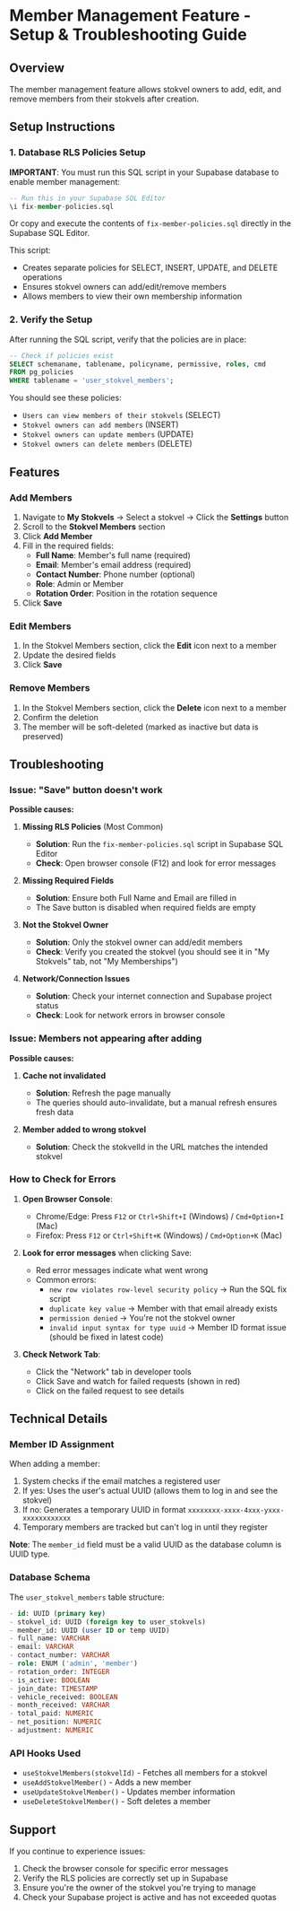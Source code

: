 # Member Management Feature - Setup & Troubleshooting Guide

## Overview
The member management feature allows stokvel owners to add, edit, and remove members from their stokvels after creation.

## Setup Instructions

### 1. Database RLS Policies Setup

**IMPORTANT**: You must run this SQL script in your Supabase database to enable member management:

```sql
-- Run this in your Supabase SQL Editor
\i fix-member-policies.sql
```

Or copy and execute the contents of `fix-member-policies.sql` directly in the Supabase SQL Editor.

This script:
- Creates separate policies for SELECT, INSERT, UPDATE, and DELETE operations
- Ensures stokvel owners can add/edit/remove members
- Allows members to view their own membership information

### 2. Verify the Setup

After running the SQL script, verify that the policies are in place:

```sql
-- Check if policies exist
SELECT schemaname, tablename, policyname, permissive, roles, cmd
FROM pg_policies
WHERE tablename = 'user_stokvel_members';
```

You should see these policies:
- `Users can view members of their stokvels` (SELECT)
- `Stokvel owners can add members` (INSERT)
- `Stokvel owners can update members` (UPDATE)
- `Stokvel owners can delete members` (DELETE)

## Features

### Add Members
1. Navigate to **My Stokvels** → Select a stokvel → Click the **Settings** button
2. Scroll to the **Stokvel Members** section
3. Click **Add Member**
4. Fill in the required fields:
   - **Full Name**: Member's full name (required)
   - **Email**: Member's email address (required)
   - **Contact Number**: Phone number (optional)
   - **Role**: Admin or Member
   - **Rotation Order**: Position in the rotation sequence
5. Click **Save**

### Edit Members
1. In the Stokvel Members section, click the **Edit** icon next to a member
2. Update the desired fields
3. Click **Save**

### Remove Members
1. In the Stokvel Members section, click the **Delete** icon next to a member
2. Confirm the deletion
3. The member will be soft-deleted (marked as inactive but data is preserved)

## Troubleshooting

### Issue: "Save" button doesn't work

**Possible causes:**

1. **Missing RLS Policies** (Most Common)
   - **Solution**: Run the `fix-member-policies.sql` script in Supabase SQL Editor
   - **Check**: Open browser console (F12) and look for error messages

2. **Missing Required Fields**
   - **Solution**: Ensure both Full Name and Email are filled in
   - The Save button is disabled when required fields are empty

3. **Not the Stokvel Owner**
   - **Solution**: Only the stokvel owner can add/edit members
   - **Check**: Verify you created the stokvel (you should see it in "My Stokvels" tab, not "My Memberships")

4. **Network/Connection Issues**
   - **Solution**: Check your internet connection and Supabase project status
   - **Check**: Look for network errors in browser console

### Issue: Members not appearing after adding

**Possible causes:**

1. **Cache not invalidated**
   - **Solution**: Refresh the page manually
   - The queries should auto-invalidate, but a manual refresh ensures fresh data

2. **Member added to wrong stokvel**
   - **Solution**: Check the stokvelId in the URL matches the intended stokvel

### How to Check for Errors

1. **Open Browser Console**:
   - Chrome/Edge: Press `F12` or `Ctrl+Shift+I` (Windows) / `Cmd+Option+I` (Mac)
   - Firefox: Press `F12` or `Ctrl+Shift+K` (Windows) / `Cmd+Option+K` (Mac)

2. **Look for error messages** when clicking Save:
   - Red error messages indicate what went wrong
   - Common errors:
     - `new row violates row-level security policy` → Run the SQL fix script
     - `duplicate key value` → Member with that email already exists
     - `permission denied` → You're not the stokvel owner
     - `invalid input syntax for type uuid` → Member ID format issue (should be fixed in latest code)

3. **Check Network Tab**:
   - Click the "Network" tab in developer tools
   - Click Save and watch for failed requests (shown in red)
   - Click on the failed request to see details

## Technical Details

### Member ID Assignment

When adding a member:
1. System checks if the email matches a registered user
2. If yes: Uses the user's actual UUID (allows them to log in and see the stokvel)
3. If no: Generates a temporary UUID in format `xxxxxxxx-xxxx-4xxx-yxxx-xxxxxxxxxxxx`
4. Temporary members are tracked but can't log in until they register

**Note**: The `member_id` field must be a valid UUID as the database column is UUID type.

### Database Schema

The `user_stokvel_members` table structure:
```sql
- id: UUID (primary key)
- stokvel_id: UUID (foreign key to user_stokvels)
- member_id: UUID (user ID or temp UUID)
- full_name: VARCHAR
- email: VARCHAR
- contact_number: VARCHAR
- role: ENUM ('admin', 'member')
- rotation_order: INTEGER
- is_active: BOOLEAN
- join_date: TIMESTAMP
- vehicle_received: BOOLEAN
- month_received: VARCHAR
- total_paid: NUMERIC
- net_position: NUMERIC
- adjustment: NUMERIC
```

### API Hooks Used

- `useStokvelMembers(stokvelId)` - Fetches all members for a stokvel
- `useAddStokvelMember()` - Adds a new member
- `useUpdateStokvelMember()` - Updates member information
- `useDeleteStokvelMember()` - Soft deletes a member

## Support

If you continue to experience issues:
1. Check the browser console for specific error messages
2. Verify the RLS policies are correctly set up in Supabase
3. Ensure you're the owner of the stokvel you're trying to manage
4. Check your Supabase project is active and has not exceeded quotas
